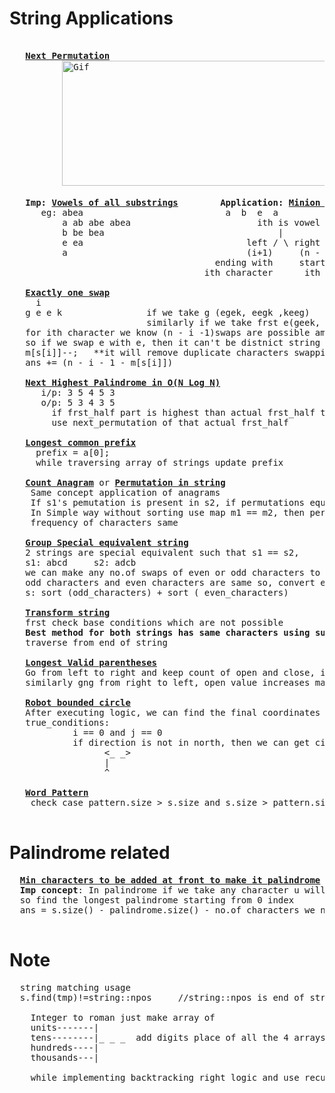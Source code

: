 # String Applications
  <pre> 
   <b><a href="https://github.com/teja963/DSA_All_Models/blob/master/String/13.%20Next%20permutation.cpp">Next Permutation</a></b>
          <img alt="Gif" width="550" height="200" src="https://github.com/teja963/DSA_All_Models/blob/master/String/images/31_Next_Permutation.gif">
          
   <b>Imp:</b> <b><a href="https://github.com/teja963/DSA_All_Models/blob/master/String/18.%20Vowels%20of%20all%20substrings.cpp">Vowels of all substrings</a></b>        <b>Application:</b> <b><a href="https://www.hackerrank.com/challenges/the-minion-game/problem?isFullScreen=true">Minion game question</a></b>     <b><a href="https://github.com/teja963/Advanced-DSA/blob/master/String/18.%20Minion%20Game.py">Solution</a></b>    <b><a href="https://github.com/teja963/Advanced-DSA-and-CS-Theory/blob/master/String/3.%20Count%20no%20of%20subarrays.java">Count no.of subarrays</a></b>
      eg: abea                           a  b  e  a
          a ab abe abea                        ith is vowel
          b be bea                                 |
          e ea                               left / \ right                                          not include, nums greater than K, multiple times
          a                                  (i+1)     (n - i) times it repeats in substring        so make count = 0, after each iteration of num greater than k
                                       ending with     starting with
                                     ith character      ith character substring
          
   <b><a href="https://github.com/teja963/Advanced-DSA/blob/master/String/34.%20Exactly%20one%20swap.cpp">Exactly one swap</a></b>
     i
   g e e k                if we take g (egek, eegk ,keeg)
                          similarly if we take frst e(geek, gkee)
   for ith character we know (n - i -1)swaps are possible among those we need to reduce duplicate cases
   so if we swap e with e, then it can't be distnict string so use map to update frequencies 
   m[s[i]]--;   **it will remove duplicate characters swapping**
   ans += (n - i - 1 - m[s[i]])
   
   <b><a href="https://github.com/teja963/DSA-and-MYSQL/blob/master/String/25.%20Next%20Highest%20Palindrome.cpp">Next Highest Palindrome in O(N Log N)</a></b>
      i/p: 3 5 4 5 3
      o/p: 5 3 4 3 5
        if frst_half part is highest than actual frst_half then it is to get next highest
        use next_permutation of that actual frst_half
        
   <b><a href="https://github.com/teja963/DSA-and-MYSQL/blob/master/String/28.%20Longest%20common%20Prefix%20in%20array.cpp">Longest common prefix</a></b>
     prefix = a[0];
     while traversing array of strings update prefix
     
   <b><a href="https://github.com/teja963/DSA-and-MYSQL/blob/master/Sliding%20Window/4.%20Count%20anagrams.cpp">Count Anagram</a></b> or <b><a href="https://github.com/teja963/DSA-and-MYSQL/blob/master/String/29.Permutation%20in%20String.cpp">Permutation in string</a></b>
    Same concept application of anagrams
    If s1's pemutation is present in s2, if permutations equal means sort(s1) == sort(s2)
    In Simple way without sorting use map m1 == m2, then permutation of s1 is present in s2
    frequency of characters same
    
   <b><a href="https://github.com/teja963/DSA-and-MYSQL/blob/master/String/32.%20Group%20Special%20Equivalent%20string.cpp">Group Special equivalent string</a></b>
   2 strings are special equivalent such that s1 == s2,
   s1: abcd     s2: adcb
   we can make any no.of swaps of even or odd characters to check its equal means,
   odd characters and even characters are same so, convert every string to 
   s: sort (odd_characters) + sort ( even_characters)
   
   <b><a href="https://github.com/teja963/Advanced-DSA/blob/master/String/35.%20Transform%20string.cpp">Transform string</a></b>
   frst check base conditions which are not possible
   <b>Best method for both strings has same characters using subtraction irrespective of order</b>
   traverse from end of string
   
   <b><a href="https://github.com/teja963/Advanced-DSA/blob/master/String/36.%20Longest%20Valid%20Parantheses.cpp">Longest Valid parentheses</a></b>
   Go from left to right and keep count of open and close, if gng to rgt side, close increases is invalid so make (open, close) = 0
   similarly gng from right to left, open value increases make both 0
   
   <b><a href="https://github.com/teja963/Advanced-DSA/blob/master/String/38.%20Robot%20bounded%20in%20a%20circle.cpp">Robot bounded circle</a></b>
   After executing logic, we can find the final coordinates 
   true_conditions: 
   			i == 0 and j == 0
   			if direction is not in north, then we can get circle by coordinates property(repeating 4 times)
   				  <_ _>
   				  |	
   				  ^ 
   				  
   <b><a href="https://github.com/teja963/Advanced-DSA/blob/master/String/39.%20Word%20pattern.cpp">Word Pattern</a></b>
   	check case pattern.size > s.size and s.size > pattern.size	
  </pre>
# Palindrome related
  <pre>
  <b><a href="https://github.com/teja963/Advanced-DSA/blob/master/String/37.%20Minimum%20characters%20to%20be%20added%20at%20front%20to%20make%20it%20palindrome.java">Min characters to be added at front to make it palindrome</a></b>
  <b>Imp concept</b>: In palindrome if we take any character u will get mini palindrome
  so find the longest palindrome starting from 0 index
  ans = s.size() - palindrome.size() - no.of characters we need to add
  </pre>
# Note
  <pre>
  string matching usage
  s.find(tmp)!=string::npos     //string::npos is end of string
  
    Integer to roman just make array of 
    units-------|
    tens--------|_ _ _  add digits place of all the 4 arrays
    hundreds----|
    thousands---|
    
    while implementing backtracking right logic and use recursion effectively
  </pre>
